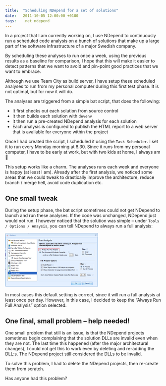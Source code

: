 ```yaml
---
title:  "Scheduling NDepend for a set of solutions"
date:   2011-10-05 12:00:00 +0100
tags: 	.net ndepend
---
```



In a project that I am currently working on, I use NDepend to continuously run a
scheduled code analysis on a bunch of solutions that make up a large part of the
software infrastructure of a major Swedish company.

By scheduling these analyses to run once a week, using the previous results as a
baseline for comparison, I hope that this will make it easier to detect patterns
that we want to avoid and pin-point good practices that we want to embrace.

Although we use Team City as build server, I have setup these scheduled analyses
to run from my personal computer during this first test phase. It is not optimal,
but for now it will do.

The analyses are triggered from a simple bat script, that does the following:

- It first checks out each solution from source control
- It then builds each solution with `devenv`
- It then run a pre-created NDepend analysis for each solution
- Each analysis is configured to publish the HTML report to a web server that is available for everyone within the project

Once I had created the script, I scheduled it using the `Task Scheduler`.  I set
it to run every Monday morning at 8.30. Since it runs from my personal computer,
I have to be early at work, but with two kids at home, I always am 🙂

This setup works like a charm. The analyses runs each week and everyone is happy
(at least I am). Already after the first analysis, we noticed some areas that we
could tweak to drastically improve the architecture, reduce branch / merge hell,
avoid code duplication etc.


## One small tweak

During the setup phase, the bat script sometimes could not get NDepend to launch
and run these analyses. If the code was unchanged, NDepend just would not run. I
however noticed that the solution was simple – under `Tools / Options / Anaysis`,
you can tell NDepend to always run a full analysis:

![NDepend](/assets/img/blog/2011-10-05-2.png "NDepend")

In most cases this default setting is correct, since it will run a full analysis
at least once per day. However, in this case, I decided to keep the “Always Run
Full Analysis” option selected.


## One final, small problem – help needed!

One small problem that still is an issue, is that the NDepend projects sometimes
begin complaining that the solution DLLs are invalid even when they are not. The
last time this happened (after the major architectural changes), I could not get
this to work even by deleting and re-adding the DLL:s. The NDepend project still
considered the DLLs to be invalid.

To solve this problem, I had to delete the NDepend projects, then re-create them
from scratch.

Has anyone had this problem?
